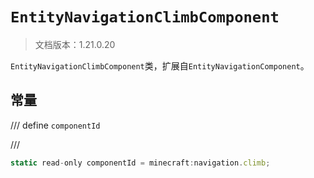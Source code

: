 # `EntityNavigationClimbComponent`

> 文档版本：1.21.0.20

`EntityNavigationClimbComponent`类，扩展自`EntityNavigationComponent`。

## 常量

/// define
`componentId`


///

```js
static read-only componentId = minecraft:navigation.climb;
```

